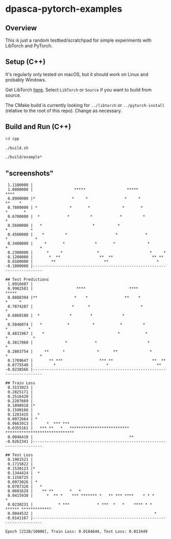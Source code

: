 # dpasca-pytorch-examples

## Overview

This is just a random testbed/scratchpad for simple experiments with LibTorch and PyTorch.

## Setup (C++)

It's regularly only tested on macOS, but it should work on Linux and probably Windows.

Get LibTorch [here](https://pytorch.org/get-started/locally/). Select `LibTorch` or `Source` if you want to build from source.

The CMake build is currently looking for `../libtorch` or `../pytorch-install` (relative to the root of this repo). Change as necessary.

## Build and Run (C++)

```bash
cd cpp

./build.sh

./build/example*
```

## "screenshots"

```
 1.1100000 |
 1.0000000 |                  *****                  *****                  ****
 0.8900000 |*                *     *                *     *               **    *
 0.7800000 | *              *       *              *       *             *       *
 0.6700000 |  *            *         *            *         *                     *
 0.5600000 |   *                      *          *                      *          *
 0.4500000 |    *         *                     *            *         *            *
 0.3400000 |     *       *             *       *              *       *              *
 0.2300000 |      *     *               *                      *     *
 0.1200000 |       *  **                 **  **                 ** **
 0.0100000 |        **                     **                     *
-0.1000000 |--------------------------------------------------------------------------

## Test Predictions
 1.0916607 |
 0.9902501 |                   ****                   ****                  *****
 0.8888394 |**                *    *                **    *                *     *
 0.7874287 |                 *      *                      *              *
 0.6860180 |  *             *        *             *                              *
 0.5846074 |   *           *          *           *         *            *         *
 0.4831967 |    *                                *           *          *           *
 0.3817860 |              *            *                      *        *
 0.2803754 |     **      *              *      **              *      *              *
 0.1789647 |       ** ***                *** **                 **  **
 0.0775540 |         *                      *                     **
-0.0238566 |--------------------------------------------------------------------------

## Train Loss
 0.3133923 |
 0.2825171 |
 0.2516420 |
 0.2207669 |
 0.1898918 |*
 0.1590166 |
 0.1281415 |  *
 0.0972664 | *
 0.0663913 |      *  *** ***
 0.0355161 |   *** **   *   **************************  ******************************
 0.0046410 |                                          **
-0.0262341 |--------------------------------------------------------------------------

## Test Loss
 0.1901521 |
 0.1715822 |
 0.1530123 |*
 0.1344424 |  *
 0.1158725 |
 0.0973026 | *
 0.0787328 |   *
 0.0601629 |    ** **       *   *
 0.0415930 |      *  ** *    *** ******* *   ** *** ****    * * *       *
 0.0230231 |           * ***            * ***  *   *    **** * *  ****** *************
 0.0044532 |                                                     *
-0.0141167 |--------------------------------------------------------------------------

Epoch [2120/10000], Train Loss: 0.0184644, Test Loss: 0.013449
```

